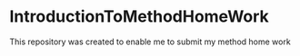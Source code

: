# IntroductionToMethodHomeWork
This repository was created to enable me to submit my method home work
